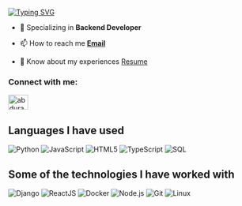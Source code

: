 [![Typing SVG](https://readme-typing-svg.herokuapp.com?font=Poppins&duration=3000&pause=500&width=435&lines=I+am+a+Full-Stack+Developer;A+Django+Developer;Nestjs+Developer;Express+JS)](https://git.io/typing-svg)

- 🌱 Specializing in  **Backend Developer**

- 📫 How to reach me **[Email](mailto:boodebeno@gmail.com)**

- 📄 Know about my experiences <a href="https://cvdesignr.com/p/64afab3e59ac4" target="_blank" >Resume</a> 

<h3 align="left">Connect with me:</h3>
<p align="left">
<a href="https://www.linkedin.com/in/abdurahman-shamil-aa8a54182/" target="blank"><img align="center" src="https://raw.githubusercontent.com/rahuldkjain/github-profile-readme-generator/master/src/images/icons/Social/linked-in-alt.svg" alt="abdurahman shamil" height="30" width="40" /></a>
</p>



<h2>Languages I have used</h2>

![Python](https://img.shields.io/badge/-Python-111111?style=flat&logo=python)
![JavaScript](https://img.shields.io/badge/-JavaScript-111111?style=flat&logo=javascript)
![HTML5](https://img.shields.io/badge/-HTML5-111111?style=flat&logo=HTML5)
![TypeScript](https://img.shields.io/badge/-TypeScript-111111?style=flat&logo=typescript&logoColor=007ACC)
![SQL](https://img.shields.io/badge/-SQL-111111?style=flat&logo=MySQL)


<h2>Some of the technologies I have worked with</h2>

![Django](https://img.shields.io/badge/-Django-111111?style=flat&logo=django)
![ReactJS](https://img.shields.io/badge/-React-111111?style=flat&logo=React)
![Docker](https://img.shields.io/badge/-Docker-111111?style=flat&logo=Docker)
![Node.js](https://img.shields.io/badge/-Node.js-111111?style=flat&logo=node.js&logoColor=339933)
![Git](https://img.shields.io/badge/-Git-111111?style=flat&logo=git&logoColor=F05032)
![Linux](https://img.shields.io/badge/-Linux-111111?style=flat&logo=linux&logoColor=FCC624)

